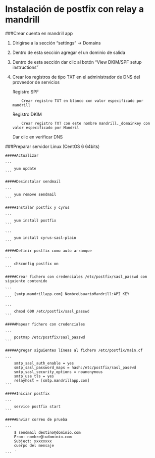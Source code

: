Instalación de postfix con relay a mandrill 
=====

###Crear cuenta en mandrill app 

1) Dirigirse a la sección “settings” -> Domains 
2) Dentro de esta sección agregar el un dominio de salida
3) Dentro de esta sección dar clic al botón “View DKIM/SPF setup instructions”
4) Crear los registros de tipo TXT en el administrador de DNS del proveedor de servicios 
	
	Registro SPF 
	```	
		Crear registro TXT en blanco con valor especificado por mandrill 
	```

	Registro DKIM
	```	 
		Crear registro TXT con este nombre mandrill._domainkey con valor especificado por Mandril  
	```

	Dar clic en verificar DNS

###Preparar servidor Linux (CentOS 6 64bits)

	#####Actualizar

	```
		yum update
	```

	#####Desinstalar sendmail 

	```
		yum remove sendmail
	```

	#####Instalar postfix y cyrus

	```
		yum install postfix
	```

	```
		yum install cyrus-sasl-plain
	```

	#####Definir postfix como auto arranque

	```
		chkconfig postfix on
	```

	#####Crear fichero con credenciales /etc/postfix/sasl_passwd con siguiente contenido 

	```
		[smtp.mandrillapp.com] NombreUsuarioMandrill:API_KEY
	```

	```
		chmod 600 /etc/postfix/sasl_passwd
	```

	#####Mapear fichero con credenciales

	```
		postmap /etc/postfix/sasl_passwd
	```	

	#####Agregar siguientes líneas al fichero /etc/postfix/main.cf

	```
		smtp_sasl_auth_enable = yes
		smtp_sasl_password_maps = hash:/etc/postfix/sasl_passwd 
		smtp_sasl_security_options = noanonymous
		smtp_use_tls = yes 
		relayhost = [smtp.mandrillapp.com]
	```

	#####Iniciar postfix

	```
		service postfix start
	```

	#####Enviar correo de prueba
	
	```
		$ sendmail destino@dominio.com
		From: nombre@tudominio.com
		Subject: xxxxxxxx
		cuerpo del mensaje
		.
	```
